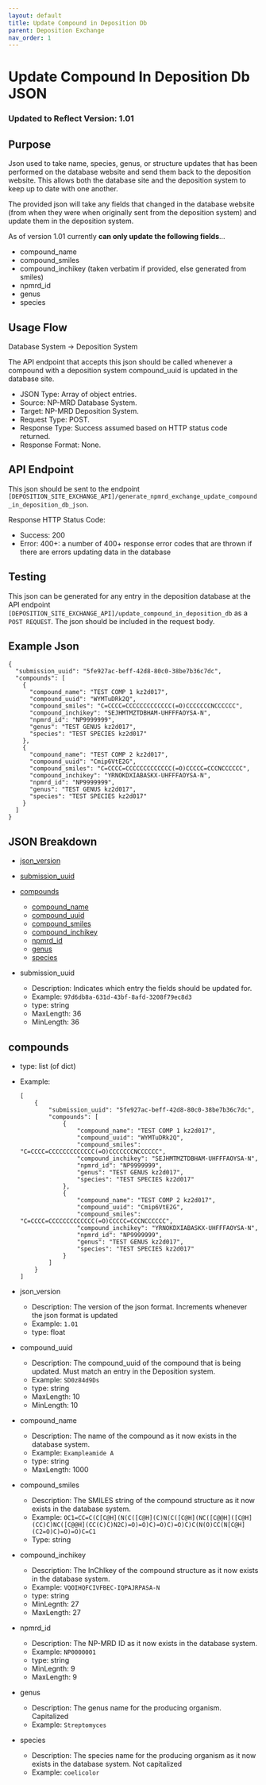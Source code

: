 ```yaml
---
layout: default
title: Update Compound in Deposition Db
parent: Deposition Exchange
nav_order: 1
---
```


# Update Compound In Deposition Db JSON

### Updated to Reflect Version: 1.01

## Purpose
Json used to take name, species, genus, or structure updates that has been performed on the database website and send them back to the deposition website. This allows both the database site and the deposition system to keep up to date with one another.

The provided json will take any fields that changed in the database website (from when they were when originally sent from the deposition system) and update them in the deposition system.

As of version 1.01 currently **can only update the following fields**...
- compound_name
- compound_smiles
- compound_inchikey (taken verbatim if provided, else generated from smiles)
- npmrd_id
- genus
- species

## Usage Flow
Database System → Deposition System

The API endpoint that accepts this json should be called whenever a compound with a deposition system compound_uuid is updated in the database site.

- JSON Type: Array of object entries.
- Source: NP-MRD Database System.
- Target: NP-MRD Deposition System.
- Request Type: POST.
- Response Type: Success assumed based on HTTP status code returned.
- Response Format: None.

## API Endpoint
This json should be sent to the endpoint `[DEPOSITION_SITE_EXCHANGE_API]/generate_npmrd_exchange_update_compound_in_deposition_db_json`.

Response HTTP Status Code:
- Success: 200
- Error: 400+: a number of 400+ response error codes that are thrown if there are errors updating data in the database


## Testing
This json can be generated for any entry in the deposition database at the API endpoint `[DEPOSITION_SITE_EXCHANGE_API]/update_compound_in_deposition_db` as a `POST REQUEST`. The json should be included in the request body. 

## Example Json
```
{
  "submission_uuid": "5fe927ac-beff-42d8-80c0-38be7b36c7dc",
  "compounds": [
    {
      "compound_name": "TEST COMP 1 kz2d017",
      "compound_uuid": "WYMTuDRk2Q",
      "compound_smiles": "C=CCCC=CCCCCCCCCCCCC(=O)CCCCCCCNCCCCCC",
      "compound_inchikey": "SEJHMTMZTDBHAM-UHFFFAOYSA-N",
      "npmrd_id": "NP9999999",
      "genus": "TEST GENUS kz2d017",
      "species": "TEST SPECIES kz2d017"
    },
    {
      "compound_name": "TEST COMP 2 kz2d017",
      "compound_uuid": "Cmip6VtE2G",
      "compound_smiles": "C=CCCC=CCCCCCCCCCCCC(=O)CCCCC=CCCNCCCCCC",
      "compound_inchikey": "YRNOKDXIABASKX-UHFFFAOYSA-N",
      "npmrd_id": "NP9999999",
      "genus": "TEST GENUS kz2d017",
      "species": "TEST SPECIES kz2d017"
    }
  ]
}
```


## JSON Breakdown
- [json_version](#json_version)
- [submission_uuid](#submission_uuid)
- [compounds](#compounds)
  - [compound_name](#compounds_compound_name)
  - [compound_uuid](#compounds_compound_uuid)
  - [compound_smiles](#compounds_compound_smiles)
  - [compound_inchikey](#compounds_compound_inchikey)
  - [npmrd_id](#compounds_npmrd_id)
  - [genus](#compounds_genus)
  - [species](#compounds_species)

- submission_uuid <a name="submission_uuid"></a>
  - Description: Indicates which entry the fields should be updated for.
  - Example: `97d6db8a-631d-43bf-8afd-3208f79ec8d3`
  - type: string
  - MaxLength: 36
  - MinLength: 36


## compounds <a name="compounds"></a>
- type: list (of dict)
- Example:
    ```
    [
        {
            "submission_uuid": "5fe927ac-beff-42d8-80c0-38be7b36c7dc",
            "compounds": [
                {
                    "compound_name": "TEST COMP 1 kz2d017",
                    "compound_uuid": "WYMTuDRk2Q",
                    "compound_smiles": "C=CCCC=CCCCCCCCCCCCC(=O)CCCCCCCNCCCCCC",
                    "compound_inchikey": "SEJHMTMZTDBHAM-UHFFFAOYSA-N",
                    "npmrd_id": "NP9999999",
                    "genus": "TEST GENUS kz2d017",
                    "species": "TEST SPECIES kz2d017"
                },
                {
                    "compound_name": "TEST COMP 2 kz2d017",
                    "compound_uuid": "Cmip6VtE2G",
                    "compound_smiles": "C=CCCC=CCCCCCCCCCCCC(=O)CCCCC=CCCNCCCCCC",
                    "compound_inchikey": "YRNOKDXIABASKX-UHFFFAOYSA-N",
                    "npmrd_id": "NP9999999",
                    "genus": "TEST GENUS kz2d017",
                    "species": "TEST SPECIES kz2d017"
                }
            ]
        }
    ]
    ```

- json_version <a name="json_version"></a>
  - Description: The version of the json format. Increments whenever the json format is updated
  - Example: `1.01`
  - type: float

- compound_uuid <a name="compounds_compound_uuid"></a>
  - Description: The compound_uuid of the compound that is being updated. Must match an entry in the Deposition system.
  - Example: `SD0z84d9Ds`
  - type: string
  - MaxLength: 10
  - MinLength: 10

- compound_name <a name="compounds_compound_name"></a>
  - Description: The name of the compound as it now exists in the database system.
  - Example: `Exampleamide A`
  - type: string
  - MaxLength: 1000

- compound_smiles <a name="compounds_compound_smiles"></a>
  - Description: The SMILES string of the compound structure as it now exists in the database system.
  - Example: `OC1=CC=C(C[C@H](N(C([C@H](C)N(C([C@H](NC([C@@H]([C@H](CC)C)NC([C@@H](CC(C)C)N2C)=O)=O)C)=O)C)=O)C)C(N(O)CC(N[C@H](C2=O)C)=O)=O)C=C1`
  - Type: string

- compound_inchikey <a name="compounds_compound_inchikey"></a>
  - Description: The InChIkey of the compound structure as it now exists in the database system.
  - Example: `VQOIHQFCIVFBEC-IQPAJRPASA-N`
  - type: string
  - MinLegnth: 27
  - MaxLength: 27

- npmrd_id <a name="compounds_npmrd_id"></a>
  - Description: The NP-MRD ID as it now exists in the database system.
  - Example: `NP0000001`
  - type: string
  - MinLegnth: 9
  - MaxLength: 9

- genus <a name="compounds_genus"></a>
  - Description: The genus name for the producing organism. Capitalized
  - Example: `Streptomyces`

- species <a name="compounds_species"></a>
  - Description: The species name for the producing organism as it now exists in the database system. Not capitalized
  - Example: `coelicolor`

